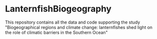 # LanternfishBiogeography
 This repository contains all the data and code supporting the study "Biogeographical regions and climate change: lanternfishes shed light on the role of climatic barriers in the Southern Ocean"

